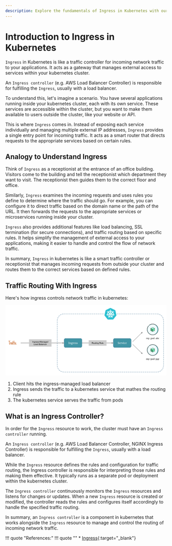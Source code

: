 ```yaml
---
description: Explore the fundamentals of Ingress in Kubernetes with our comprehensive introduction. Uncover the key concepts and best practices for efficient routing and load balancing in your containerized applications.
---
```


# Introduction to Ingress in Kubernetes

`Ingress` in Kubernetes is like a traffic controller for incoming network traffic to your applications. It acts as a gateway that manages external access to services within your kubernetes cluster.

An `Ingress controller` (e.g. AWS Load Balancer Controller) is responsible for fulfilling the `Ingress`, usually with a load balancer.

To understand this, let's imagine a scenario. You have several applications running inside your kubernetes cluster, each with its own service. These services are accessible within the cluster, but you want to make them available to users outside the cluster, like your website or API.

This is where `Ingress` comes in. Instead of exposing each service individually and managing multiple external IP addresses, `Ingress` provides a single entry point for incoming traffic. It acts as a smart router that directs requests to the appropriate services based on certain rules.


## Analogy to Understand Ingress

Think of `Ingress` as a receptionist at the entrance of an office building. Visitors come to the building and tell the receptionist which department they want to visit. The receptionist then guides them to the correct floor and office.

Similarly, `Ingress` examines the incoming requests and uses rules you define to determine where the traffic should go. For example, you can configure it to direct traffic based on the domain name or the path of the URL. It then forwards the requests to the appropriate services or microservices running inside your cluster.

`Ingress` also provides additional features like load balancing, SSL termination (for secure connections), and traffic routing based on specific rules. It helps simplify the management of external access to your applications, making it easier to handle and control the flow of network traffic.

In summary, `Ingress` in kubernetes is like a smart traffic controller or receptionist that manages incoming requests from outside your cluster and routes them to the correct services based on defined rules.


## Traffic Routing With Ingress

Here's how ingress controls network traffic in kubernetes:

<p align="center">
    <img src="../../../assets/eks-course-images/ingress/traffic-routing-with-ingress.png" alt="Traffic Routing With Ingress" />
</p>

1. Client hits the ingress-managed load balancer
2. Ingress sends the traffic to a kubernetes service that mathes the routing rule
3. The kubernetes service serves the traffic from pods


## What is an Ingress Controller?

In order for the `Ingress` resource to work, the cluster must have an `Ingress controller` running.

An `Ingress controller` (e.g. AWS Load Balancer Controller, NGINX Ingress Controller) is responsible for fulfilling the `Ingress`, usually with a load balancer.

While the `Ingress` resource defines the rules and configuration for traffic routing, the Ingress controller is responsible for interpreting those rules and making them effective. It typically runs as a separate pod or deployment within the kubernetes cluster.

The `Ingress controller` continuously monitors the `Ingress` resources and listens for changes or updates. When a new `Ingress` resource is created or modified, the controller reads the rules and configures itself accordingly to handle the specified traffic routing.

In summary, an `Ingress controller` is a component in kubernetes that works alongside the `Ingress` resource to manage and control the routing of incoming network traffic.



!!! quote "References:"
    !!! quote ""
        * [Ingress]{:target="_blank"}


<!-- Hyperlinks -->
[Ingress]: https://kubernetes.io/docs/concepts/services-networking/ingress/